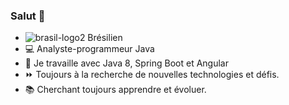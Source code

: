 ### Salut 👋 
-  ![brasil-logo2](https://user-images.githubusercontent.com/45824103/87440999-f901d780-c5c8-11ea-8faf-cc48a127c43d.png)
Brésilien
-   💻 Analyste-programmeur Java
-   🔭 Je travaille avec Java 8, Spring Boot et Angular 
-   ⏩ Toujours à la recherche de nouvelles technologies et défis. 
-   :books: Cherchant toujours apprendre et évoluer.




